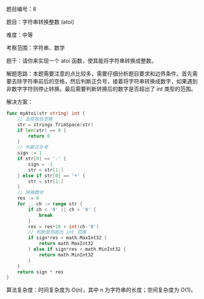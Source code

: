 题目编号：8

题目：字符串转换整数 (atoi)

难度：中等

考察范围：字符串、数学

题干：请你来实现一个 atoi 函数，使其能将字符串转换成整数。

解题思路：本题需要注意的点比较多，需要仔细分析题目要求和边界条件。首先需要去除字符串前后的空格，然后判断正负号，接着将字符串转换成数字，如果遇到非数字字符则停止转换。最后需要判断转换后的数字是否超出了 int 类型的范围。

解决方案：

```go
func myAtoi(str string) int {
    // 去除前后空格
    str = strings.TrimSpace(str)
    if len(str) == 0 {
        return 0
    }
    // 判断正负号
    sign := 1
    if str[0] == '-' {
        sign = -1
        str = str[1:]
    } else if str[0] == '+' {
        str = str[1:]
    }
    // 转换数字
    res := 0
    for _, ch := range str {
        if ch < '0' || ch > '9' {
            break
        }
        res = res*10 + int(ch-'0')
        // 判断是否超出 int 范围
        if sign*res > math.MaxInt32 {
            return math.MaxInt32
        } else if sign*res < math.MinInt32 {
            return math.MinInt32
        }
    }
    return sign * res
}
```

算法复杂度：时间复杂度为 O(n)，其中 n 为字符串的长度；空间复杂度为 O(1)。